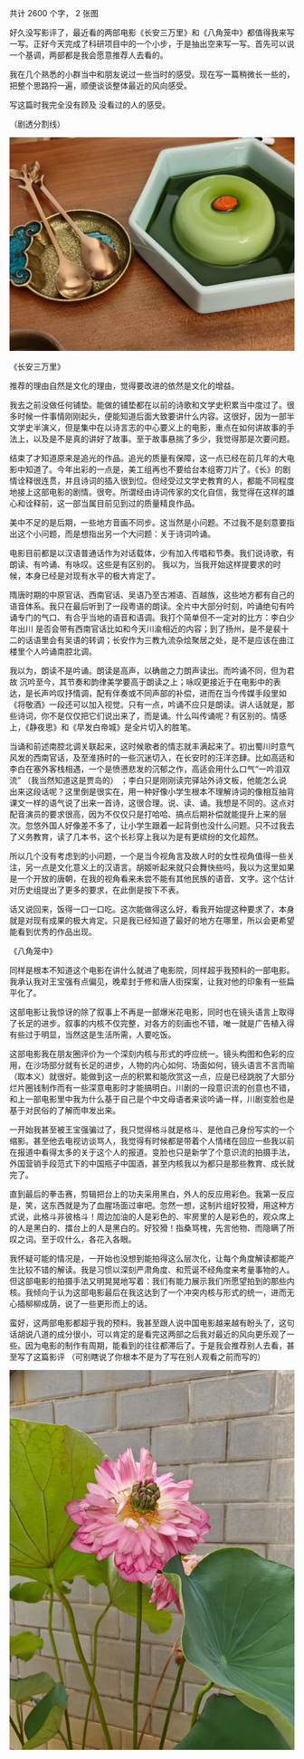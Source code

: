 共计 2600 个字， 2 张图

好久没写影评了，最近看的两部电影《长安三万里》和《八角笼中》都值得我来写一写。正好今天完成了科研项目中的一个小步，于是抽出空来写一写。首先可以说一个基调，两部都是我会愿意推荐人去看的。

我在几个熟悉的小群当中和朋友说过一些当时的感受。现在写一篇稍微长一些的，把整个思路捋一遍，顺便谈谈整体最近的风向感受。

写这篇时我完全没有顾及 没看过的人的感受。

（剧透分割线）

![](./images/img_001.jpeg)

《长安三万里》

推荐的理由自然是文化的理由，觉得要改进的依然是文化的增益。

我去之前没做任何铺垫。能做的铺垫都在以前的诗歌和文学史积累当中度过了。很多时候一件事情刚刚起头，便能知道后面大致要讲什么内容。这很好，因为一部半文学史半演义，但是集中在以诗言志的中心要义上的电影，重点在如何讲故事的手法上，以及是不是真的讲好了故事。至于故事悬揣了多少，我觉得那是次要问题。

结束了才知道原来是追光的作品。追光的质量有保障，这一点已经在前几年的大电影中知道了。今年出彩的一点是，美工组再也不要给台本组寄刀片了。《长》的剧情诠释很连贯，并且诗词的插入很到位。但经受过文学史教育的人，都能不同程度地接上这部电影的剧情。很夸。所谓经由诗词传家的文化自信，我觉得在这样的雄心和诠释前，这一部当属目前见到过的质量精良作品。

美中不足的是后期，一些地方音画不同步。这当然是小问题。不过我不是刻意要指出这个小问题，而是想指出另一个大问题：关于诗词吟诵。

电影目前都是以汉语普通话作为对话载体，少有加入传唱和节奏。我们说诗歌，有朗读、有吟诵、有咏叹。这些是有区别的。 我以为，当我开始这样提要求的时候，本身已经是对现有水平的极大肯定了。

隋唐时期的中原官话、西南官话、吴语乃至古湘语、百越族，这些地方都有自己的语音体系。我只在最后听到了一段粤语的朗读。全片中大部分时刻，吟诵绝句有吟诵专门的气口、有合乎当地的语音和语调。我打个简单但不一定对的比方：李白少年出川 是否会带有西南官话比如和今天川渝相近的内容；到了扬州，是不是裴十二的话语里会有吴语的转调；长安作为三教九流杂烩聚居之处，是不是应该在曲江楼里个人吟诵南腔北调。

我以为，朗读不是吟诵。朗读是高声，以确凿之力朗声读出。而吟诵不同，但为君故 沉吟至今，其节奏和韵律美学要高于朗读之上；咏叹更接近于在电影中的表达，是长声吟叹抒情调，配有伴奏或不同声部的补偿，进而在当今传媒手段里如《将敬酒》一段还可以加入视觉。只有一点，吟诵不应只是朗读。讲人话就是，那些诗词，你不是仅仅把它们说出来了，而是诵。什么叫传诵呢？有区别的。情感上，《静夜思》和《早发白帝城》是全片切入的胜笔。

当诵和前述南腔北调关联起来，这时候歌者的情志就丰满起来了。初出蜀川时意气风发的西南官话，及至淮扬时的一些沉迷切入，在长安时的汪洋恣肆。比如高适和李白在塞外客栈相遇，一个是愤懑悲发的沉郁之作，高适会用什么口气“一吟泪双流” （我当然知道这是贾岛的） ；李白只是刚刚读完驿站外诗文板，他能怎么说出来这段话呢？这里倒是很实在，用一种好像小学生根本不理解诗词的像相互抽背课文一样的语气说了出来一首诗，这很合理。说、读、诵。我想是不同的。这点对配音演员的要求很高，因为不仅仅只是打哈哈、搞点后期补偿就能提升上来的层次。忽悠外国人好像差不多了，让小学生跟着一起背倒也没什么问题。只不过我去了义务教育，读了几本书，这个长衫穿上我以为是有更缤纷的文化超然。

所以几个没有考虑到的小问题，一个是当今视角言及故人时的女性视角值得一些关注，另一点是文化意义上的汉语言。胡姬听起来就只会舞快些吗，我以为这里如果是一个开放的唐朝，在我的视角看来未尝不能有其他民族的语音、文字。这个估计对历史组提出了更多的要求，在此倒是按下不表。

话又说回来，饭得一口一口吃。这次能做得这么好，看我开始提这种要求了，本身就是对现有成果的极大肯定。只是我已经知道了最好的地方在哪里，所以会更希望能看到优秀的作品出现。

《八角笼中》

同样是根本不知道这个电影在讲什么就进了电影院，同样超乎我预料的一部电影。我承认我对王宝强有点偏见，晚辈封于修和唐人街探案，让我对他的印象有一些扁平化了。

这部电影让我惊讶的除了叙事上不再是一部爆米花电影，同时也在镜头语言上取得了长足的进步。叙事的内核不仅完整，对各方的刻画也不错，唯一就是广告植入得有些过于明显，当然这是生活所需，人要吃饭。

这部电影我在朋友圈评价为一个深刻内核与形式的呼应统一。镜头构图和色彩的应用，在沙场部分就有长足的进步，人物的内心如何、场面如何，镜头语言不言而喻（取本义）就很好。能做到这一点的积累和能欣赏这一点，应是已经跳脱了大部分烂片圈钱制作而有一些深意电影时才能搞明白。川剧的一段意识流的创意也不错，和上一部电影里中我为什么基于自己是个中文母语者来谈吟诵一样，川剧变脸也是基于对民俗的了解而申发出来。

一开始我甚至被王宝强骗过了，我只觉得格斗就是格斗、是他自己身份写实的一个缩影。甚至他去电视访谈骂人，我觉得有时候都是带着个人情绪在回应一些我以前在报道中看得太多的关于这个人的报道。变脸也只是新学了个意识流的拍摄手法，外国营销手段范式下的中国瓶子中国酒，甚至内核我以为都只是那些教育、成长就完了。

直到最后的拳击赛，剪辑把台上的功夫采用黑白，外人的反应用彩色。我第一反应是，笑，这东西就是为了血腥场面过审吧。忽然一想，这制片组好狡猾，用这种方式说，此格斗非彼格斗！周边加油的人是彩色的、牢房里的人是彩色的，观众席上的人是黑白的、擂台上的人是黑白的。好狡猾！指桑骂槐，先言他物、而隐瞒了所叹之词。至于叹什么，各花入各眼。

我怀疑可能的情况是，一开始也没想到能拍得这么层次化，让每个角度解读都能产生比较不错的解读。我是习惯以深刻严肃角度、和荒诞不经角度来考量事物的人。但这部电影的拍摄手法又明晃晃地写着：我们有能力展示我们所愿望拍到的那些内核。我倾向于认为这部电影最后在我这达到了一个冲突内核与形式的统一，进而无心插柳柳成荫，说了一些更形而上的话。

蛮好，这两部电影都超乎我的预料。我甚至跟人说中国电影越来越有盼头了，这句话胡说八道的成分很小，可以肯定的是看完这两部之后我对最近的风向更乐观了一些。因为电影的制作有周期，能看到的往往都滞后了。于是我会推荐别人去看，甚至写了这篇影评 （可别瞎说了你根本不是为了写在别人观看之前而写的）

![](./images/img_002.jpeg)
